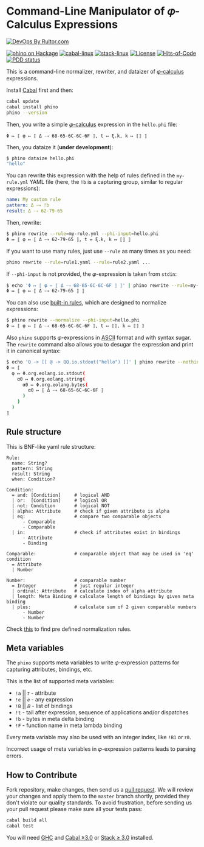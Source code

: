 # Command-Line Manipulator of 𝜑-Calculus Expressions

[![DevOps By Rultor.com](https://www.rultor.com/b/objectionary/phino)](https://www.rultor.com/p/objectionary/phino)

[![`phino` on Hackage](https://img.shields.io/hackage/v/phino)](http://hackage.haskell.org/package/phino)
[![cabal-linux](https://github.com/objectionary/phino/actions/workflows/cabal.yml/badge.svg)](https://github.com/objectionary/phino/actions/workflows/cabal.yml)
[![stack-linux](https://github.com/objectionary/phino/actions/workflows/stack.yml/badge.svg)](https://github.com/objectionary/phino/actions/workflows/stack.yml)
[![License](https://img.shields.io/badge/license-MIT-green.svg)](LICENSES/MIT.txt)
[![Hits-of-Code](https://hitsofcode.com/github/objectionary/phino?branch=master&label=Hits-of-Code)](https://hitsofcode.com/github/objectionary/phino/view?branch=master&label=Hits-of-Code)
[![PDD status](https://www.0pdd.com/svg?name=objectionary/phino)](https://www.0pdd.com/p?name=objectionary/phino)

This is a command-line normalizer, rewriter, and dataizer
of [𝜑-calculus](https://www.eolang.org) expressions.

Install [Cabal][cabal] first and then:

```bash
cabal update
cabal install phino
phino --version
```

Then, you write a simple [𝜑-calculus](https://www.eolang.org) expression
in the `hello.phi` file:

```text
Φ ↦ ⟦ φ ↦ ⟦ Δ ⤍ 68-65-6C-6C-6F ⟧, t ↦ ξ.k, k ↦ ⟦⟧ ⟧
```

Then, you dataize it (**under development**):

```bash
$ phino dataize hello.phi
"hello"
```

You can rewrite this expression with the help of rules
defined in the `my-rule.yml` YAML file (here, the `!b` is a capturing group,
similar to regular expressions):

```yaml
name: My custom rule
pattern: Δ ⤍ !b
result: Δ ⤍ 62-79-65
```

Then, rewrite:

```bash
$ phino rewrite --rule=my-rule.yml --phi-input=hello.phi
Φ ↦ ⟦ φ ↦ ⟦ Δ ⤍ 62-79-65 ⟧, t ↦ ξ.k, k ↦ ⟦⟧ ⟧
```

If you want to use many rules, just use `--rule` as many times as you need:

```bash
phino rewrite --rule=rule1.yaml --rule=rule2.yaml ...
```

If `--phi-input` is not provided, the 𝜑-expression is taken from `stdin`:

```bash
$ echo 'Φ ↦ ⟦ φ ↦ ⟦ Δ ⤍ 68-65-6C-6C-6F ⟧ ⟧' | phino rewrite --rule=my-rule.yml
Φ ↦ ⟦ φ ↦ ⟦ Δ ⤍ 62-79-65 ⟧ ⟧
```

You can also use [built-in rules](resources/normalize.yaml), which are designed
to normalize expressions:

```bash
$ phino rewrite --normalize --phi-input=hello.phi
Φ ↦ ⟦ φ ↦ ⟦ Δ ⤍ 68-65-6C-6C-6F ⟧, t ↦ ⟦⟧, k ↦ ⟦⟧ ⟧
```

Also `phino` supports 𝜑-expressions in
[ASCII](https://en.wikipedia.org/wiki/ASCII) format and with
syntax sugar. The `rewrite` command also allows you to desugar the expression
and print it in canonical syntax:

```bash
$ echo 'Q -> [[ @ -> QQ.io.stdout("hello") ]]' | phino rewrite --nothing
Φ ↦ ⟦
  φ ↦ Φ.org.eolang.io.stdout(
    α0 ↦ Φ.org.eolang.string(
      α0 ↦ Φ.org.eolang.bytes(
        α0 ↦ ⟦ Δ ⤍ 68-65-6C-6C-6F ⟧
      )
    )
  )
⟧
```

## Rule structure

This is BNF-like yaml rule structure:

```bnfc
Rule:
  name: String?
  pattern: String
  result: String
  when: Condition?

Condition:
  = and: [Condition]     # logical AND
  | or:  [Condition]     # logical OR
  | not: Condition       # logical NOT
  | alpha: Attribute     # check if given attribute is alpha
  | eq:                  # compare two comparable objects
      - Comparable
      - Comparable
  | in:                  # check if attributes exist in bindings
      - Attribute
      - Binding

Comparable:              # comparable object that may be used in 'eq' condition
  = Attribute
  | Number

Number:                  # comparable number
  = Integer              # just regular integer
  | ordinal: Attribute   # calculate index of alpha attribute
  | length: Meta Binding # calculate length of bindings by given meta binding
  | plus:                # calculate sum of 2 given comparable numbers
      - Number
      - Number
```

Check [this](resources) to find pre defined normalization rules.

## Meta variables

The `phino` supports meta variables to write 𝜑-expression patterns for
capturing attributes, bindings, etc.

This is the list of supported meta variables:

* `!a` || `𝜏` - attribute
* `!e` || `𝑒` - any expression
* `!B` || `𝐵` - list of bindings
* `!t` - tail after expression, sequence of applications and/or dispatches
* `!b` - bytes in meta delta binding
* `!F` - function name in meta lambda binding

Every meta variable may also be used with an integer index, like `!B1` or `𝜏0`.

Incorrect usage of meta variables in 𝜑-expression patterns leads to
parsing errors.

## How to Contribute

Fork repository, make changes, then send us a [pull request][guidelines].
We will review your changes and apply them to the `master` branch shortly,
provided they don't violate our quality standards. To avoid frustration,
before sending us your pull request please make sure all your tests pass:

```bash
cabal build all
cabal test
```

You will need [GHC] and [Cabal ≥3.0][cabal] or [Stack ≥ 3.0][stack] installed.

[cabal]: https://www.haskell.org/cabal/
[stack]: https://docs.haskellstack.org/en/stable/install_and_upgrade/
[GHC]: https://www.haskell.org/ghc/
[guidelines]: https://www.yegor256.com/2014/04/15/github-guidelines.html
